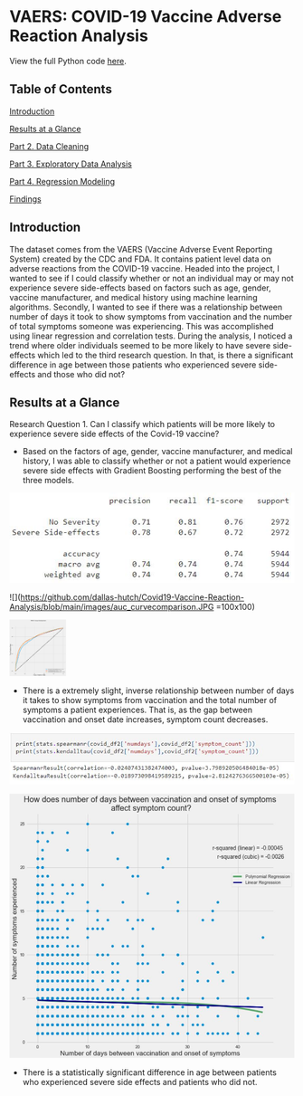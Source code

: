 # VAERS: COVID-19 Vaccine Adverse Reaction Analysis

View the full Python code [here](https://github.com/dallas-hutch/VAERS/blob/main/VAERS_Analysis.ipynb).

## Table of Contents
[Introduction](#introduction)

[Results at a Glance](#results-at-a-glance)

[Part 2. Data Cleaning](#2-data-cleaning)

[Part 3. Exploratory Data Analysis](#3-exploratory-data-analysis)

[Part 4. Regression Modeling](#4-regression-modeling)

[Findings](#findings)

## Introduction
The dataset comes from the VAERS (Vaccine Adverse Event Reporting System) created by the CDC and FDA. It contains patient level data on adverse reactions from the COVID-19 vaccine. Headed into the project, I wanted to see if I could classify whether or not an individual may or may not experience severe side-effects based on factors such as age, gender, vaccine manufacturer, and medical history using machine learning algorithms. Secondly, I wanted to see if there was a relationship between number of days it took to show symptoms from vaccination and the number of total symptoms someone was experiencing. This was accomplished using linear regression and correlation tests. During the analysis, I noticed a trend where older individuals seemed to be more likely to have severe side-effects which led to the third research question. In that, is there a significant difference in age between those patients who experienced severe side-effects and those who did not?

## Results at a Glance
Research Question 1. Can I classify which patients will be more likely to experience severe side effects of the Covid-19 vaccine?
- Based on the factors of age, gender, vaccine manufacturer, and medical history, I was able to classify whether or not a patient would experience severe side effects with Gradient Boosting performing the best of the three models.

![](https://github.com/dallas-hutch/Covid19-Vaccine-Reaction-Analysis/blob/main/images/gradientboosting_classificationreport.JPG)

![](https://github.com/dallas-hutch/Covid19-Vaccine-Reaction-Analysis/blob/main/images/auc_curvecomparison.JPG =100x100)

<img src="https://github.com/dallas-hutch/Covid19-Vaccine-Reaction-Analysis/blob/main/images/auc_curvecomparison.JPG" width="100" height="100">

- There is a extremely slight, inverse relationship between number of days it takes to show symptoms from vaccination and the total number of symptoms a patient experiences. That is, as the gap between vaccination and onset date increases, symptom count decreases.

![](https://github.com/dallas-hutch/Covid19-Vaccine-Reaction-Analysis/blob/main/images/regression_significancetesting.JPG)

![](https://github.com/dallas-hutch/Covid19-Vaccine-Reaction-Analysis/blob/main/images/lin_regression_fit.JPG)

- There is a statistically significant difference in age between patients who experienced severe side effects and patients who did not.
